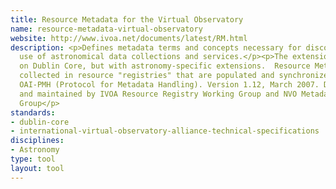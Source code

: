 ```yaml
---
title: Resource Metadata for the Virtual Observatory
name: resource-metadata-virtual-observatory
website: http://www.ivoa.net/documents/latest/RM.html
description: <p>Defines metadata terms and concepts necessary for discovery and
  use of astronomical data collections and services.</p><p>The extension is based
  on Dublin Core, but with astronomy-specific extensions.  Resource Metadata are
  collected in resource "registries" that are populated and synchronized using the
  OAI-PMH (Protocol for Metadata Handling). Version 1.12, March 2007. Developed
  and maintained by IVOA Resource Registry Working Group and NVO Metadata Working
  Group</p>
standards:
- dublin-core
- international-virtual-observatory-alliance-technical-specifications
disciplines:
- Astronomy
type: tool
layout: tool
---
```


